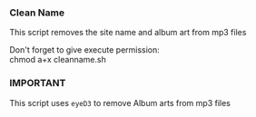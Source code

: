 ### Clean Name

This script removes the site name and album art from mp3 files

Don't forget to give execute permission:  
    chmod a+x cleanname.sh
    
### IMPORTANT
This script uses `eyeD3` to remove Album arts from mp3 files
